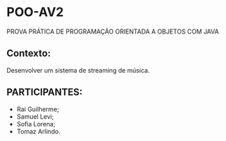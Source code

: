 # POO-AV2
PROVA PRÁTICA DE PROGRAMAÇÃO ORIENTADA A OBJETOS COM JAVA

## Contexto: 

Desenvolver um sistema de streaming de música.

## PARTICIPANTES:

- Raí Guilherme;
- Samuel Levi;
- Sofia Lorena;
- Tomaz Arlindo.
